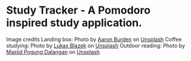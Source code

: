# Study Tracker - A Pomodoro inspired study application.

Image credits
Landing box:
Photo by <a href="https://unsplash.com/@aaronburden?utm_source=unsplash&utm_medium=referral&utm_content=creditCopyText">Aaron Burden</a> on <a href="https://unsplash.com/photos/QJDzYT_K8Xg?utm_source=unsplash&utm_medium=referral&utm_content=creditCopyText">Unsplash</a>
Coffee studying:
Photo by <a href="https://unsplash.com/@goumbik?utm_source=unsplash&utm_medium=referral&utm_content=creditCopyText">Lukas Blazek</a> on <a href="https://unsplash.com/photos/GnvurwJsKaY?utm_source=unsplash&utm_medium=referral&utm_content=creditCopyText">Unsplash</a>
Outdoor reading:
Photo by <a href="https://unsplash.com/@masjidmpd?utm_source=unsplash&utm_medium=referral&utm_content=creditCopyText">Masjid Pogung Dalangan</a> on <a href="https://unsplash.com/photos/c56M5emNMKU?utm_source=unsplash&utm_medium=referral&utm_content=creditCopyText">Unsplash</a>
  
